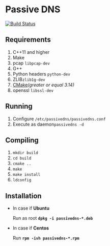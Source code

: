 # Passive DNS
[![Build Status](https://travis-ci.com/sidorenko69/pdns.svg?token=wwQZr2XUtpzPdKqcF1eA&branch=dev)](https://travis-ci.com/sidorenko69/pdns)

## Requirements
1. C++11 and higher
1. Make
1. pcap `libpcap-dev`
1. G++
1. Python headers `python-dev`
1. ZLIB`zlib1g-dev`
1. [CMake](https://cmake.org/download/ )*(greater or equal 3.14)*
1. openssl `libssl-dev`

## Running
1. Configure `/etc/passivedns/passivedns.conf`
2. Execute as daemon`passivedns -d`

## Compiling
1. `mkdir build`
1. `cd build`
1. `cmake ..`
1. `make`
1. `make install`
1. `ldconfig`

## Installation
* In case if **Ubuntu**<p>
Run as root <b>`dpkg -i passivedns-*.deb`</b>
* In case if **Centos**<p>
Run <b>`rpm -ivh passivedns-*.rpm`</b>
